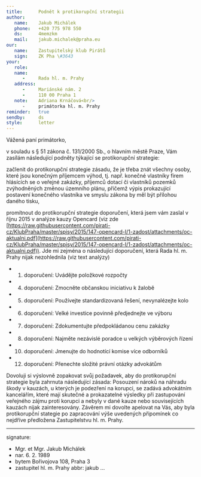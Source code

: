 ```yaml
---
title:      Podnět k protikorupční strategii
author:
   name:    Jakub Michálek
   phone:   +420 775 978 550
   ds:      4memzkm
   mail:    jakub.michalek@praha.eu
our:
   name:    Zastupitelský klub Pirátů
   sign:    ZK Pha \#3643
your:
   role:    
   name:
      -     Rada hl. m. Prahy
   address:
      -     Mariánské nám. 2
      -     110 00 Praha 1
   note:    Adriana Krnáčová<br/>
      -     primátorka hl. m. Prahy
reminder:   true
sendby:     ds
style:      letter
---
```


Vážená paní primátorko,

v souladu s § 51 zákona č. 131/2000 Sb., o hlavním městě Praze, Vám zasílám následující podněty týkající se protikorupční strategie:

začlenit do protikorupční strategie zásadu, že je třeba znát všechny osoby, které jsou konečným příjemcem výhod, tj. např. konečné vlastníky firem hlásících se o veřejné zakázky, příjemců dotací či vlastníků pozemků zvýhodněných změnou územního plánu, přičemž výpis prokazující postavení konečného vlastníka ve smyslu zákona by měl být přílohou daného tisku,

promítnout do protikorupční strategie doporučení, která jsem vám zaslal v říjnu 2015 v analýze kauzy Opencard (viz zde [https://raw.githubusercontent.com/pirati-cz/KlubPraha/master/spisy/2015/147-opencard-I/1-zadost/attachments/oc-aktualni.pdf](https://raw.githubusercontent.com/pirati-cz/KlubPraha/master/spisy/2015/147-opencard-I/1-zadost/attachments/oc-aktualni.pdf)). Jde mi zejména o následující doporučení, která Rada hl. m. Prahy nijak nezohlednila (viz text analýzy)

* 1. doporučení: Uvádějte položkové rozpočty
* 4. doporučení: Zmocněte občanskou iniciativu k žalobě
* 5. doporučení: Používejte standardizovaná řešení, nevynalézejte kolo
* 6. doporučení: Velké investice povinně předjednejte ve výboru
* 7. doporučení: Zdokumentujte předpokládanou cenu zakázky
* 8. doporučení: Najměte nezávislé poradce u velkých výběrových řízení
* 10. doporučení: Jmenujte do hodnotící komise více odborníků
* 12. doporučení: Přenechte složité právní otázky advokátům

Dovoluji si výslovně zopakovat svůj požadavek, aby do protikorupční strategie byla zahrnuta následující zásada: Posouzení nároků na náhradu škody v kauzách, u kterých je podezření na korupci, se zadává advokátním kancelářím, které mají skutečné a prokazatelné výsledky při zastupování veřejného zájmu proti korupci a nebyly v dané kauze nebo souvisejících kauzách nijak zainteresovány.
Závěrem mi dovolte apelovat na Vás, aby byla protikorupční stategie po zapracování výše uvedených připomínek co nejdříve předložena Zastupitelstvu hl. m. Prahy.

---
signature:
  - Mgr. et Mgr. Jakub Michálek
  - nar. 6. 2. 1989
  - bytem Bořivojova 108, Praha 3
  - zastupitel hl. m. Prahy
abbr:       jakub
...

